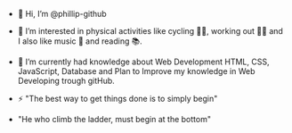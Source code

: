 - 👋 Hi, I’m @phillip-github
- 👀 I’m interested in physical activities like cycling 🚴‍♂️, working out 🏋️‍♂️ and I also like music 🎼 and reading 📚.
- 🌱 I’m currently had knowledge about Web Development HTML, CSS, JavaScript, Database and Plan to Improve my knowledge in Web Developing trough gitHub.

- ⚡ "The best way to get things done is to simply begin"
- "He who climb the ladder, must begin at the bottom"

<!---
phillip-github/phillip-github is a ✨ special ✨ repository because its `README.md` (this file) appears on your GitHub profile.
You can click the Preview link to take a look at your changes.
--->
